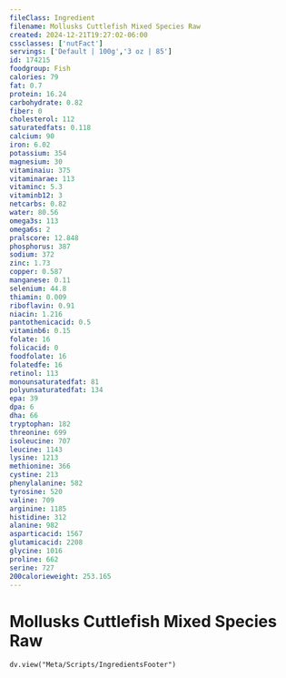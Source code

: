 ```yaml
---
fileClass: Ingredient
filename: Mollusks Cuttlefish Mixed Species Raw
created: 2024-12-21T19:27:02-06:00
cssclasses: ['nutFact']
servings: ['Default | 100g','3 oz | 85']
id: 174215
foodgroup: Fish
calories: 79
fat: 0.7
protein: 16.24
carbohydrate: 0.82
fiber: 0
cholesterol: 112
saturatedfats: 0.118
calcium: 90
iron: 6.02
potassium: 354
magnesium: 30
vitaminaiu: 375
vitaminarae: 113
vitaminc: 5.3
vitaminb12: 3
netcarbs: 0.82
water: 80.56
omega3s: 113
omega6s: 2
pralscore: 12.848
phosphorus: 387
sodium: 372
zinc: 1.73
copper: 0.587
manganese: 0.11
selenium: 44.8
thiamin: 0.009
riboflavin: 0.91
niacin: 1.216
pantothenicacid: 0.5
vitaminb6: 0.15
folate: 16
folicacid: 0
foodfolate: 16
folatedfe: 16
retinol: 113
monounsaturatedfat: 81
polyunsaturatedfat: 134
epa: 39
dpa: 6
dha: 66
tryptophan: 182
threonine: 699
isoleucine: 707
leucine: 1143
lysine: 1213
methionine: 366
cystine: 213
phenylalanine: 582
tyrosine: 520
valine: 709
arginine: 1185
histidine: 312
alanine: 982
asparticacid: 1567
glutamicacid: 2208
glycine: 1016
proline: 662
serine: 727
200calorieweight: 253.165
---
```


# Mollusks Cuttlefish Mixed Species Raw

```dataviewjs
dv.view("Meta/Scripts/IngredientsFooter")
```